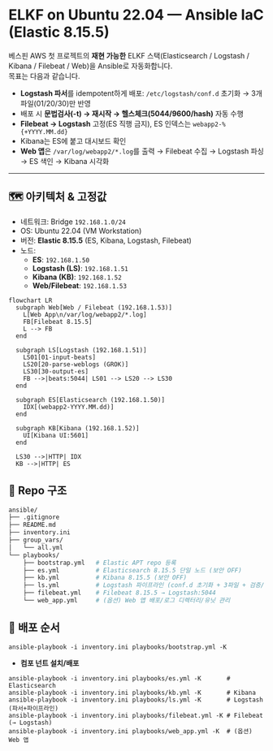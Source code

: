 # ELKF on Ubuntu 22.04 — Ansible IaC (Elastic 8.15.5)

베스핀 AWS 첫 프로젝트의 **재현 가능한** ELKF 스택(Elasticsearch / Logstash / Kibana / Filebeat / Web)을 Ansible로 자동화합니다.  
목표는 다음과 같습니다.

- **Logstash 파서**를 idempotent하게 배포: `/etc/logstash/conf.d` 초기화 → 3개 파일(01/20/30)만 반영
- 배포 시 **문법검사(-t) → 재시작 → 헬스체크(5044/9600/hash)** 자동 수행
- **Filebeat → Logstash** 고정(ES 직행 금지), ES 인덱스는 `webapp2-%{+YYYY.MM.dd}`
- Kibana는 ES에 붙고 대시보드 확인
- **Web 앱**은 `/var/log/webapp2/*.log`를 출력 → Filebeat 수집 → Logstash 파싱 → ES 색인 → Kibana 시각화

---

## 🗺️ 아키텍처 & 고정값

- 네트워크: Bridge `192.168.1.0/24`
- OS: Ubuntu 22.04 (VM Workstation)
- 버전: **Elastic 8.15.5** (ES, Kibana, Logstash, Filebeat)
- 노드:
  - **ES**: `192.168.1.50`
  - **Logstash (LS)**: `192.168.1.51`
  - **Kibana (KB)**: `192.168.1.52`
  - **Web/Filebeat**: `192.168.1.53`

```mermaid
flowchart LR
  subgraph Web[Web / Filebeat (192.168.1.53)]
    L[Web App\n/var/log/webapp2/*.log]
    FB[Filebeat 8.15.5]
    L --> FB
  end

  subgraph LS[Logstash (192.168.1.51)]
    LS01[01-input-beats]
    LS20[20-parse-weblogs (GROK)]
    LS30[30-output-es]
    FB -->|beats:5044| LS01 --> LS20 --> LS30
  end

  subgraph ES[Elasticsearch (192.168.1.50)]
    IDX[(webapp2-YYYY.MM.dd)]
  end

  subgraph KB[Kibana (192.168.1.52)]
    UI[Kibana UI:5601]
  end

  LS30 -->|HTTP| IDX
  KB -->|HTTP| ES
```
## 📁 Repo 구조

```bash
ansible/
├── .gitignore
├── README.md
├── inventory.ini
├── group_vars/
│   └── all.yml
└── playbooks/
    ├── bootstrap.yml   # Elastic APT repo 등록
    ├── es.yml          # Elasticsearch 8.15.5 단일 노드 (보안 OFF)
    ├── kb.yml          # Kibana 8.15.5 (보안 OFF)
    ├── ls.yml          # Logstash 파이프라인 (conf.d 초기화 + 3파일 + 검증/재시작/헬스체크)
    ├── filebeat.yml    # Filebeat 8.15.5 → Logstash:5044
    └── web_app.yml     # (옵션) Web 앱 배포/로그 디렉터리/유닛 관리

```

## 🚀 배포 순서

```
ansible-playbook -i inventory.ini playbooks/bootstrap.yml -K
```

- **컴포 넌트 설치/배포**
```
ansible-playbook -i inventory.ini playbooks/es.yml -K       # Elasticsearch
ansible-playbook -i inventory.ini playbooks/kb.yml -K       # Kibana
ansible-playbook -i inventory.ini playbooks/ls.yml -K       # Logstash (파서+파이프라인)
ansible-playbook -i inventory.ini playbooks/filebeat.yml -K # Filebeat (→ Logstash)
ansible-playbook -i inventory.ini playbooks/web_app.yml -K  # (옵션) Web 앱
```
